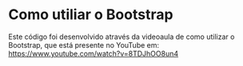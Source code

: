 # Como utiliar o Bootstrap

Este código foi desenvolvido através da videoaula de como utilizar o Bootstrap, que está presente no YouTube em: https://www.youtube.com/watch?v=8TDJhOO8un4
